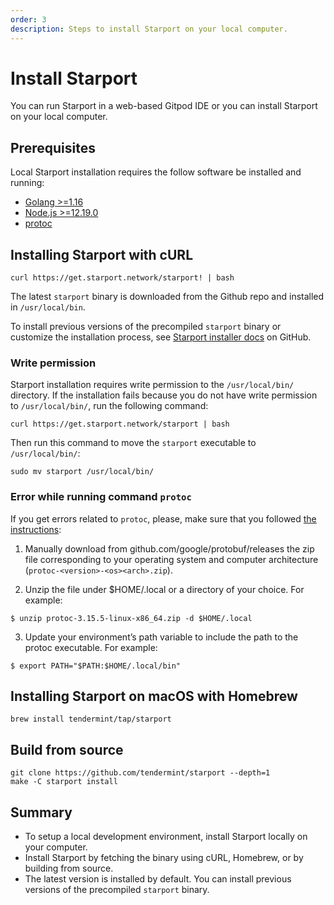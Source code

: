 ```yaml
---
order: 3
description: Steps to install Starport on your local computer.
---
```


# Install Starport

You can run Starport in a web-based Gitpod IDE or you can install Starport on your local computer.

## Prerequisites

Local Starport installation requires the follow software be installed and running:

- [Golang >=1.16](https://golang.org/)
- [Node.js >=12.19.0](https://nodejs.org/)
- [protoc](https://grpc.io/docs/protoc-installation)

## Installing Starport with cURL

```
curl https://get.starport.network/starport! | bash
```

The latest `starport` binary is downloaded from the Github repo and installed in `/usr/local/bin`.

To install previous versions of the precompiled `starport` binary or customize the installation process, see [Starport installer docs](https://github.com/allinbits/starport-installer) on GitHub.

### Write permission

Starport installation requires write permission to the `/usr/local/bin/` directory. If the installation fails because you do not have write permission to `/usr/local/bin/`, run the following command:

```
curl https://get.starport.network/starport | bash
```

Then run this command to move the `starport` executable to `/usr/local/bin/`:

```
sudo mv starport /usr/local/bin/
```

### Error while running command `protoc`

If you get errors related to `protoc`, please, make sure that you followed [the instructions](https://grpc.io/docs/protoc-installation/#install-pre-compiled-binaries-any-os):

1. Manually download from github.com/google/protobuf/releases the zip file corresponding to your operating system and computer architecture (`protoc-<version>-<os><arch>.zip`).

2. Unzip the file under $HOME/.local or a directory of your choice. For example:

```
$ unzip protoc-3.15.5-linux-x86_64.zip -d $HOME/.local
```

3. Update your environment’s path variable to include the path to the protoc executable. For example:

```
$ export PATH="$PATH:$HOME/.local/bin"
```

## Installing Starport on macOS with Homebrew

```
brew install tendermint/tap/starport
```

## Build from source

```
git clone https://github.com/tendermint/starport --depth=1
make -C starport install
```

## Summary

- To setup a local development environment, install Starport locally on your computer.
- Install Starport by fetching the binary using cURL, Homebrew, or by building from source.
- The latest version is installed by default. You can install previous versions of the precompiled `starport` binary.
